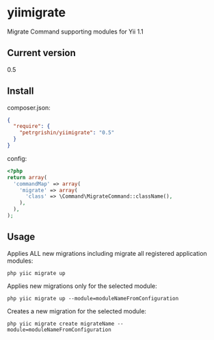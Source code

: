yiimigrate
==========

Migrate Command supporting modules for Yii 1.1

Current version
---------------
0.5

Install 
-------

composer.json:
```json
{
  "require": {
    "petrgrishin/yiimigrate": "0.5"
  }
}
```

config:
```php
<?php
return array(
  'commandMap' => array(
    'migrate' => array(
      'class' => \Command\MigrateCommand::className(),
    ),
  ),
);
```

Usage
-----

Applies ALL new migrations including migrate all registered application modules:
```
php yiic migrate up
```

Applies new migrations only for the selected module:
```
php yiic migrate up --module=moduleNameFromConfiguration
```

Creates a new migration for the selected module:
```
php yiic migrate create migrateName --module=moduleNameFromConfiguration
```
